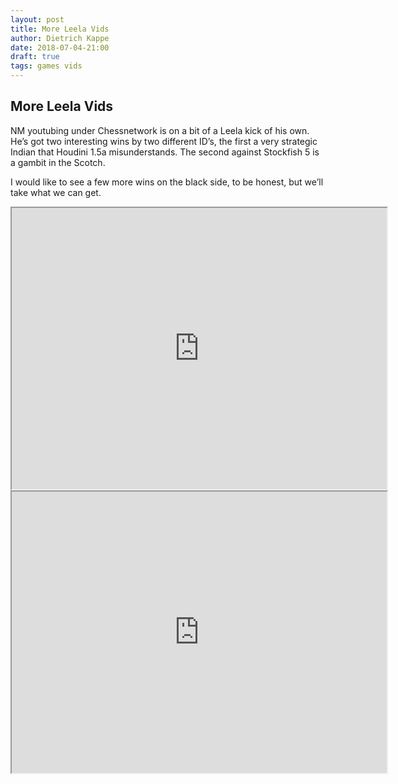 ```yaml
---
layout: post
title: More Leela Vids
author: Dietrich Kappe
date: 2018-07-04-21:00
draft: true
tags: games vids
---
```

## More Leela Vids

NM youtubing under Chessnetwork is on a bit of a Leela kick of his own. He’s got two interesting 
wins by two different ID’s, the first a very strategic Indian that Houdini 1.5a misunderstands. The second
against Stockfish 5 is a gambit in the Scotch.

I would like to see a few more wins on the black side, to be honest, but we’ll take what we can get.


<iframe width="600" height="450"
src="https://www.youtube.com/embed/Gq3fgd5RF5E">
<</iframe>


<!--more-->

<iframe width="600" height="450"
src="https://www.youtube.com/embed/xFLXxIMQBuM">
<</iframe>

